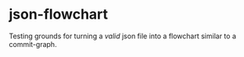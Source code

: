 # json-flowchart
Testing grounds for turning a *valid* json file into a flowchart similar to a commit-graph.
